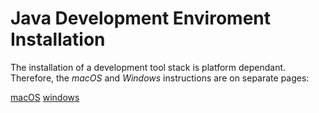 # Java Development Enviroment Installation

The installation of a development tool stack is platform dependant. Therefore, the _macOS_ and _Windows_ instructions are on separate pages:

[macOS](readme/mac-os.md)
[windows](readme/windows.md)

